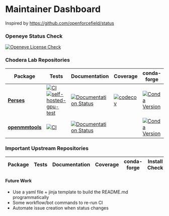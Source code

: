 Maintainer Dashboard
====================

Inspired by https://github.com/openforcefield/status

### Openeye Status Check
[![Openeye License Check](https://github.com/choderalab/argos/actions/workflows/openeye-license-check.yaml/badge.svg)](https://github.com/choderalab/argos/actions/workflows/openeye-license-check.yaml)

### Chodera Lab Repositories

| Package | Tests | Documentation | Coverage | conda-forge | Install Check |
|---|---|---|---|---|---| 
| [**Perses**](https://github.com/choderalab/perses/) | [![CI](https://github.com/choderalab/perses/actions/workflows/CI.yaml/badge.svg)](https://github.com/choderalab/perses/actions/workflows/CI.yaml) [![self-hosted-gpu-test](https://github.com/choderalab/perses/actions/workflows/self-hosted-gpu-test.yml/badge.svg)](https://github.com/choderalab/perses/actions/workflows/self-hosted-gpu-test.yml) | [![Documentation Status](https://readthedocs.org/projects/perses/badge/?version=latest)](http://perses.readthedocs.io/en/latest/?badge=latest) | [![codecov](https://codecov.io/gh/choderalab/perses/branch/main/graph/badge.svg)](https://codecov.io/gh/choderalab/perses/branch/main) | [![Conda Version](https://img.shields.io/conda/vn/conda-forge/perses.svg)](https://anaconda.org/conda-forge/perses) | |
| [**openmmtools**](https://github.com/choderalab/openmmtools) | [![CI](https://github.com/choderalab/openmmtools/actions/workflows/CI.yml/badge.svg)](https://github.com/choderalab/openmmtools/actions/workflows/CI.yml) | [![Documentation Status](https://readthedocs.org/projects/openmmtools/badge/?version=latest)](https://openmmtools.readthedocs.io/en/latest/?badge=latest) | | [![Conda Version](https://img.shields.io/conda/vn/conda-forge/openmmtools.svg)](https://anaconda.org/conda-forge/openmmtools) |

### Important Upstream Repositories

| Package | Tests | Documentation | Coverage | conda-forge | Install Check |
|---|---|---|---|---|---|



#### Future Work
* Use a yaml file + jinja template to build the README.md programmatically 
* Some workflow/bot commands to re-run CI
* Automate issue creation when status changes
